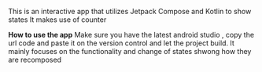 This is an interactive app that utilizes Jetpack Compose and Kotlin to show states
It makes use of counter

**How to use the app**
Make sure you have the latest android studio , copy the url code and paste it on the version control and let the project build.
It mainly focuses on the functionality and change of states shwong how they are recomposed
